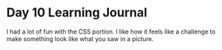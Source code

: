 # Day 10 Learning Journal

I had a lot of fun with the CSS portion. I like how it feels like a challenge to make something look like what you saw in a picture.

